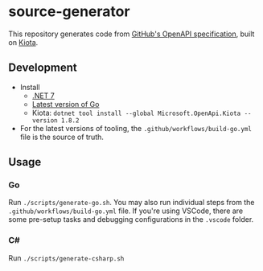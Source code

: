 # source-generator

This repository generates code from [GitHub's OpenAPI specification](https://github.com/github/rest-api-description), built on [Kiota](https://github.com/microsoft/kiota).

## Development

- Install
	- [.NET 7](https://dotnet.microsoft.com/en-us/download/dotnet/7.0)
	- [Latest version of Go](https://go.dev/dl/)
	- Kiota: `dotnet tool install --global Microsoft.OpenApi.Kiota --version 1.8.2`
- For the latest versions of tooling, the `.github/workflows/build-go.yml` file is the source of truth.

## Usage

### Go

Run `./scripts/generate-go.sh`. You may also run individual steps from the `.github/workflows/build-go.yml` file. If you're using VSCode, there are some pre-setup tasks and debugging configurations in the `.vscode` folder.

### C#

Run `./scripts/generate-csharp.sh`
